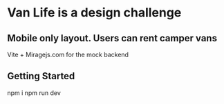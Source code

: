 # Van Life is a design challenge

## Mobile only layout.  Users can rent camper vans

Vite + Miragejs.com for the mock backend

## Getting Started

npm i
npm run dev
